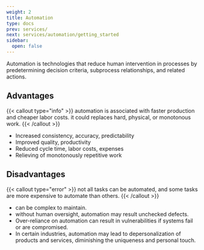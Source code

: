 ```yaml
---
weight: 2
title: Automation
type: docs
prev: services/
next: services/automation/getting_started
sidebar:
  open: false
---
```


Automation is technologies that reduce human intervention in processes by predetermining decision criteria, subprocess relationships, and related actions.

## Advantages

{{< callout type="info" >}}
  automation is associated with faster production and cheaper labor costs. it could replaces hard, physical, or monotonous work.
{{< /callout >}}

- Increased consistency, accuracy, predictability
- Improved quality, productivity
- Reduced cycle time, labor costs, expenses
- Relieving of monotonously repetitive work

## Disadvantages

{{< callout type="error" >}}
  not all tasks can be automated, and some tasks are more expensive to automate than others.
{{< /callout >}}

- can be complex to maintain.
- without human oversight, automation may result unchecked defects.
- Over-reliance on automation can result in vulnerabilities if systems fail or are compromised.
- In certain industries, automation may lead to depersonalization of products and services, diminishing the uniqueness and personal touch.
